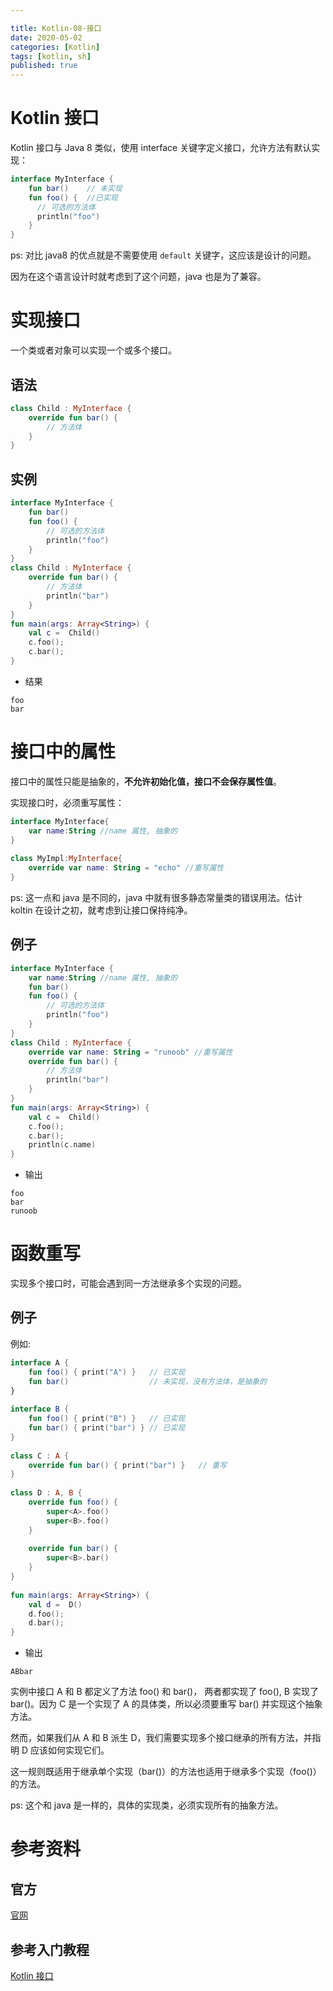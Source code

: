 ```yaml
---

title: Kotlin-08-接口
date: 2020-05-02
categories: [Kotlin]
tags: [kotlin, sh]
published: true
---
```


# Kotlin 接口

Kotlin 接口与 Java 8 类似，使用 interface 关键字定义接口，允许方法有默认实现：

```kotlin
interface MyInterface {
    fun bar()    // 未实现
    fun foo() {  //已实现
      // 可选的方法体
      println("foo")
    }
}
```

ps: 对比 java8 的优点就是不需要使用 `default` 关键字，这应该是设计的问题。

因为在这个语言设计时就考虑到了这个问题，java 也是为了兼容。

# 实现接口

一个类或者对象可以实现一个或多个接口。

## 语法

```kotlin
class Child : MyInterface {
    override fun bar() {
        // 方法体
    }
}
```

## 实例

```kotlin
interface MyInterface {
    fun bar()
    fun foo() {
        // 可选的方法体
        println("foo")
    }
}
class Child : MyInterface {
    override fun bar() {
        // 方法体
        println("bar")
    }
}
fun main(args: Array<String>) {
    val c =  Child()
    c.foo();
    c.bar();
}
```

- 结果

```
foo
bar
```

# 接口中的属性

接口中的属性只能是抽象的，**不允许初始化值，接口不会保存属性值**。

实现接口时，必须重写属性：

```kotlin
interface MyInterface{
    var name:String //name 属性, 抽象的
}
 
class MyImpl:MyInterface{
    override var name: String = "echo" //重写属性
}
```

ps: 这一点和 java 是不同的，java 中就有很多静态常量类的错误用法。估计 koltin 在设计之初，就考虑到让接口保持纯净。

## 例子

```kotlin
interface MyInterface {
    var name:String //name 属性, 抽象的
    fun bar()
    fun foo() {
        // 可选的方法体
        println("foo")
    }
}
class Child : MyInterface {
    override var name: String = "runoob" //重写属性
    override fun bar() {
        // 方法体
        println("bar")
    }
}
fun main(args: Array<String>) {
    val c =  Child()
    c.foo();
    c.bar();
    println(c.name)
}
```

- 输出

```
foo
bar
runoob
```

# 函数重写

实现多个接口时，可能会遇到同一方法继承多个实现的问题。

## 例子

例如:

```kotlin
interface A {
    fun foo() { print("A") }   // 已实现
    fun bar()                  // 未实现，没有方法体，是抽象的
}
 
interface B {
    fun foo() { print("B") }   // 已实现
    fun bar() { print("bar") } // 已实现
}
 
class C : A {
    override fun bar() { print("bar") }   // 重写
}
 
class D : A, B {
    override fun foo() {
        super<A>.foo()
        super<B>.foo()
    }
 
    override fun bar() {
        super<B>.bar()
    }
}
 
fun main(args: Array<String>) {
    val d =  D()
    d.foo();
    d.bar();
}
```

- 输出

```
ABbar
```

实例中接口 A 和 B 都定义了方法 foo() 和 bar()， 两者都实现了 foo(), B 实现了 bar()。因为 C 是一个实现了 A 的具体类，所以必须要重写 bar() 并实现这个抽象方法。

然而，如果我们从 A 和 B 派生 D，我们需要实现多个接口继承的所有方法，并指明 D 应该如何实现它们。

这一规则既适用于继承单个实现（bar()）的方法也适用于继承多个实现（foo()）的方法。

ps: 这个和 java 是一样的，具体的实现类，必须实现所有的抽象方法。

# 参考资料

## 官方

[官网](http://www.kotlinlang.org/)

## 参考入门教程

[Kotlin 接口](https://www.runoob.com/kotlin/kotlin-interface.html)

